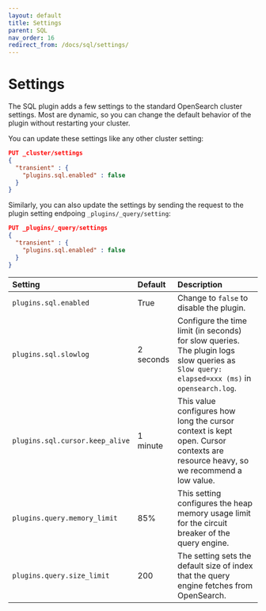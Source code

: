 ```yaml
---
layout: default
title: Settings
parent: SQL
nav_order: 16
redirect_from: /docs/sql/settings/
---
```


# Settings

The SQL plugin adds a few settings to the standard OpenSearch cluster settings. Most are dynamic, so you can change the default behavior of the plugin without restarting your cluster.

You can update these settings like any other cluster setting:

```json
PUT _cluster/settings
{
  "transient" : {
    "plugins.sql.enabled" : false
  }
}
```

Similarly, you can also update the settings by sending the request to the plugin setting endpoing `_plugins/_query/setting`:
```json
PUT _plugins/_query/settings
{
  "transient" : {
    "plugins.sql.enabled" : false
  }
}
```

Setting | Default | Description
:--- | :--- | :---
`plugins.sql.enabled` | True | Change to `false` to disable the plugin.
`plugins.sql.slowlog` | 2 seconds | Configure the time limit (in seconds) for slow queries. The plugin logs slow queries as `Slow query: elapsed=xxx (ms)` in `opensearch.log`.
`plugins.sql.cursor.keep_alive` | 1 minute | This value configures how long the cursor context is kept open. Cursor contexts are resource heavy, so we recommend a low value.
`plugins.query.memory_limit` | 85% | This setting configures the heap memory usage limit for the circuit breaker of the query engine.
`plugins.query.size_limit` | 200 | The setting sets the default size of index that the query engine fetches from OpenSearch.